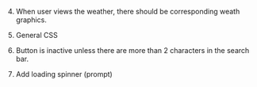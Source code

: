 <!-- 3. When user clicks on a city, other city search results should be hidden. -->

4. When user views the weather, there should be corresponding weath graphics.

5. General CSS

6. Button is inactive unless there are more than 2 characters in the search bar.

7. Add loading spinner (prompt)
